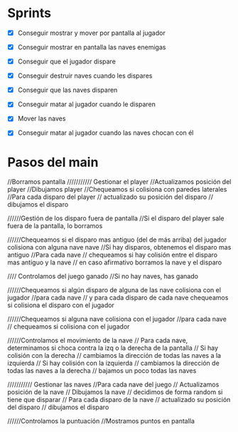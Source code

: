 # Sprints

- [x] Conseguir mostrar y mover por pantalla al jugador

- [x] Conseguir mostrar en pantalla las naves enemigas

- [x] Conseguir que el jugador dispare

- [x] Conseguir destruir naves cuando les dispares

- [x] Conseguir que las naves disparen

- [x] Conseguir matar al jugador cuando le disparen

- [x] Mover las naves

- [x] Conseguir matar al jugador cuando las naves chocan con él

# Pasos del main

//Borramos pantalla
/////////// Gestionar el player
//Actualizamos posición del player
//Dibujamos player
//Chequeamos si colisiona con paredes laterales
//Para cada disparo del player
//	actualizado su posición del disparo
//	dibujamos el disparo

//////Gestión de los disparo fuera de pantalla
//Si el disparo del player sale fuera de la pantalla, lo borramos


//////Chequeamos si el disparo mas antiguo (del de más arriba) del jugador colisiona con alguna nave nave
//Si hay disparos, obtenemos el disparo mas antiguo
//Para cada nave
//	chequeamos si hay colisión entre el disparo mas antiguo y la nave
//		en caso afirmativo borramos la nave y el disparo

//// Controlamos del juego ganado
//Si no hay naves, has ganado

//////Chequeamos si algún disparo de alguna de las nave colisiona con el jugador
//para cada nave
//	y para cada disparo de cada nave
		chequeamos si colisiona el disparo con el jugador


//////Chequeamos si alguna nave colisiona con el jugador
//para cada nave
//	chequeamos si colisiona con el jugador

//////Controlamos el movimiento de la nave
// Para cada nave, determinamos si choca contra la izq o la derecha de la pantalla
// Si hay colisión con la derecha
//	cambiamos la dirección de todas las naves a la izquierda
// Si hay colisión con la izquierda
//	cambiamos la dirección de todas las naves a la derecha
// bajamos un poco todas las naves



/////////// Gestionar las naves
//Para cada nave del juego
//	Actualizamos posición de la nave
//	Dibujamos la nave
//	decidimos de forma random si tiene que disparar
//	Para cada disparo de la nave
//		actualizado su posición del disparo
//		dibujamos el disparo




//////Controlamos la puntuación
//Mostramos puntos en pantalla

